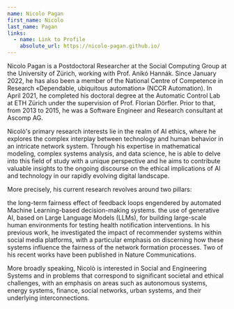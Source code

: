 ```yaml
---
name: Nicolo Pagan
first_name: Nicolo
last_name: Pagan
links:
  - name: Link to Profile
    absolute_url: https://nicolo-pagan.github.io/
---
```


Nicolo Pagan is a Postdoctoral Researcher at the Social Computing Group at the University of Zürich, working with Prof. Anikó Hannák. Since January 2022, he has also been a member of the National Centre of Competence in Research «Dependable, ubiquitous automation» (NCCR Automation).
In April 2021, he completed his doctoral degree at the Automatic Control Lab at ETH Zürich under the supervision of Prof. Florian Dörfler. Prior to that, from 2013 to 2015, he was a Software Engineer and Research consultant at Ascomp AG.

Nicolò's primary research interests lie in the realm of AI ethics, where he explores the complex interplay between technology and human behavior in an intricate network system. Through his expertise in mathematical modeling, complex systems analysis, and data science, he is able to delve into this field of study with a unique perspective and he aims to contribute valuable insights to the ongoing discourse on the ethical implications of AI and technology in our rapidly evolving digital landscape.

More precisely, his current research revolves around two pillars:

the long-term fairness effect of feedback loops engendered by automated Machine Learning-based decision-making systems.
the use of generative AI, based on Large Language Models (LLMs), for building large-scale human environments for testing health notification interventions.
In his previous work, he investigated the impact of recommender systems within social media platforms, with a particular emphasis on discerning how these systems influence the fairness of the network formation processes. Two of his recent works have been published in Nature Communications.

More broadly speaking, Nicolò is interested in Social and Engineering Systems and in problems that correspond to significant societal and ethical challenges, with an emphasis on areas such as autonomous systems, energy systems, finance, social networks, urban systems, and their underlying interconnections.

